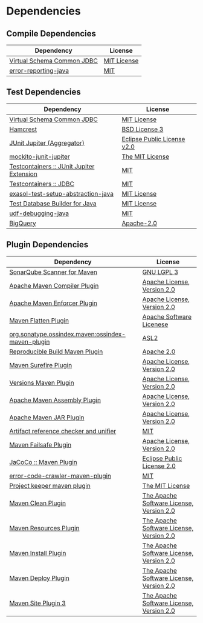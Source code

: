 <!-- @formatter:off -->
# Dependencies

## Compile Dependencies

| Dependency                      | License          |
| ------------------------------- | ---------------- |
| [Virtual Schema Common JDBC][0] | [MIT License][1] |
| [error-reporting-java][2]       | [MIT][3]         |

## Test Dependencies

| Dependency                                      | License                          |
| ----------------------------------------------- | -------------------------------- |
| [Virtual Schema Common JDBC][0]                 | [MIT License][1]                 |
| [Hamcrest][4]                                   | [BSD License 3][5]               |
| [JUnit Jupiter (Aggregator)][6]                 | [Eclipse Public License v2.0][7] |
| [mockito-junit-jupiter][8]                      | [The MIT License][9]             |
| [Testcontainers :: JUnit Jupiter Extension][10] | [MIT][11]                        |
| [Testcontainers :: JDBC][10]                    | [MIT][11]                        |
| [exasol-test-setup-abstraction-java][12]        | [MIT License][13]                |
| [Test Database Builder for Java][14]            | [MIT License][15]                |
| [udf-debugging-java][16]                        | [MIT][3]                         |
| [BigQuery][17]                                  | [Apache-2.0][18]                 |

## Plugin Dependencies

| Dependency                                              | License                                        |
| ------------------------------------------------------- | ---------------------------------------------- |
| [SonarQube Scanner for Maven][19]                       | [GNU LGPL 3][20]                               |
| [Apache Maven Compiler Plugin][21]                      | [Apache License, Version 2.0][18]              |
| [Apache Maven Enforcer Plugin][22]                      | [Apache License, Version 2.0][18]              |
| [Maven Flatten Plugin][23]                              | [Apache Software Licenese][24]                 |
| [org.sonatype.ossindex.maven:ossindex-maven-plugin][25] | [ASL2][24]                                     |
| [Reproducible Build Maven Plugin][26]                   | [Apache 2.0][24]                               |
| [Maven Surefire Plugin][27]                             | [Apache License, Version 2.0][18]              |
| [Versions Maven Plugin][28]                             | [Apache License, Version 2.0][18]              |
| [Apache Maven Assembly Plugin][29]                      | [Apache License, Version 2.0][18]              |
| [Apache Maven JAR Plugin][30]                           | [Apache License, Version 2.0][18]              |
| [Artifact reference checker and unifier][31]            | [MIT][3]                                       |
| [Maven Failsafe Plugin][32]                             | [Apache License, Version 2.0][18]              |
| [JaCoCo :: Maven Plugin][33]                            | [Eclipse Public License 2.0][34]               |
| [error-code-crawler-maven-plugin][35]                   | [MIT][3]                                       |
| [Project keeper maven plugin][36]                       | [The MIT License][37]                          |
| [Maven Clean Plugin][38]                                | [The Apache Software License, Version 2.0][24] |
| [Maven Resources Plugin][39]                            | [The Apache Software License, Version 2.0][24] |
| [Maven Install Plugin][40]                              | [The Apache Software License, Version 2.0][24] |
| [Maven Deploy Plugin][41]                               | [The Apache Software License, Version 2.0][24] |
| [Maven Site Plugin 3][42]                               | [The Apache Software License, Version 2.0][24] |

[0]: https://github.com/exasol/virtual-schema-common-jdbc/
[1]: https://github.com/exasol/virtual-schema-common-jdbc/blob/main/LICENSE
[2]: https://github.com/exasol/error-reporting-java
[3]: https://opensource.org/licenses/MIT
[4]: http://hamcrest.org/JavaHamcrest/
[5]: http://opensource.org/licenses/BSD-3-Clause
[6]: https://junit.org/junit5/
[7]: https://www.eclipse.org/legal/epl-v20.html
[8]: https://github.com/mockito/mockito
[9]: https://github.com/mockito/mockito/blob/main/LICENSE
[10]: https://testcontainers.org
[11]: http://opensource.org/licenses/MIT
[12]: https://github.com/exasol/exasol-test-setup-abstraction-java/
[13]: https://github.com/exasol/exasol-test-setup-abstraction-java/blob/main/LICENSE
[14]: https://github.com/exasol/test-db-builder-java/
[15]: https://github.com/exasol/test-db-builder-java/blob/main/LICENSE
[16]: https://github.com/exasol/udf-debugging-java/
[17]: https://github.com/googleapis/java-bigquery
[18]: https://www.apache.org/licenses/LICENSE-2.0.txt
[19]: http://sonarsource.github.io/sonar-scanner-maven/
[20]: http://www.gnu.org/licenses/lgpl.txt
[21]: https://maven.apache.org/plugins/maven-compiler-plugin/
[22]: https://maven.apache.org/enforcer/maven-enforcer-plugin/
[23]: https://www.mojohaus.org/flatten-maven-plugin/
[24]: http://www.apache.org/licenses/LICENSE-2.0.txt
[25]: https://sonatype.github.io/ossindex-maven/maven-plugin/
[26]: http://zlika.github.io/reproducible-build-maven-plugin
[27]: https://maven.apache.org/surefire/maven-surefire-plugin/
[28]: http://www.mojohaus.org/versions-maven-plugin/
[29]: https://maven.apache.org/plugins/maven-assembly-plugin/
[30]: https://maven.apache.org/plugins/maven-jar-plugin/
[31]: https://github.com/exasol/artifact-reference-checker-maven-plugin
[32]: https://maven.apache.org/surefire/maven-failsafe-plugin/
[33]: https://www.jacoco.org/jacoco/trunk/doc/maven.html
[34]: https://www.eclipse.org/legal/epl-2.0/
[35]: https://github.com/exasol/error-code-crawler-maven-plugin
[36]: https://github.com/exasol/project-keeper/
[37]: https://github.com/exasol/project-keeper/blob/main/LICENSE
[38]: http://maven.apache.org/plugins/maven-clean-plugin/
[39]: http://maven.apache.org/plugins/maven-resources-plugin/
[40]: http://maven.apache.org/plugins/maven-install-plugin/
[41]: http://maven.apache.org/plugins/maven-deploy-plugin/
[42]: http://maven.apache.org/plugins/maven-site-plugin/

